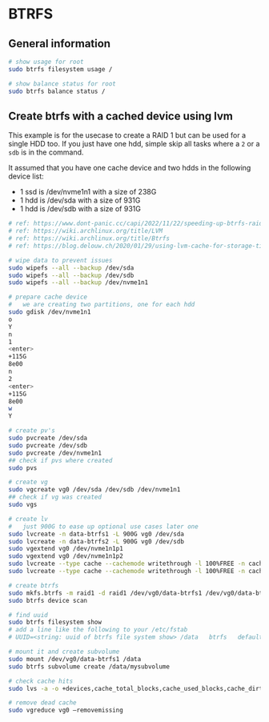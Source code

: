 # BTRFS

## General information

```bash
# show usage for root
sudo btrfs filesystem usage /

# show balance status for root
sudo btrfs balance status /
```

## Create btrfs with a cached device using lvm

This example is for the usecase to create a RAID 1 but can be used for a single HDD too.
If you just have one hdd, simple skip all tasks where a `2` or a `sdb` is in the command.

It assumed that you have one cache device and two hdds in the following device list:

* 1 ssd is /dev/nvme1n1 with a size of 238G
* 1 hdd is /dev/sda with a size of 931G
* 1 hdd is /dev/sdb with a size of 931G

```bash
# ref: https://www.dont-panic.cc/capi/2022/11/22/speeding-up-btrfs-raid1-with-lvm-cache/
# ref: https://wiki.archlinux.org/title/LVM
# ref: https://wiki.archlinux.org/title/Btrfs
# ref: https://blog.delouw.ch/2020/01/29/using-lvm-cache-for-storage-tiering/

# wipe data to prevent issues
sudo wipefs --all --backup /dev/sda
sudo wipefs --all --backup /dev/sdb
sudo wipefs --all --backup /dev/nvme1n1

# prepare cache device
#   we are creating two partitions, one for each hdd
sudo gdisk /dev/nvme1n1
o
Y
n
1
<enter>
+115G
8e00
n
2
<enter>
+115G
8e00
w
Y

# create pv's
sudo pvcreate /dev/sda
sudo pvcreate /dev/sdb
sudo pvcreate /dev/nvme1n1
## check if pvs where created
sudo pvs

# create vg
sudo vgcreate vg0 /dev/sda /dev/sdb /dev/nvme1n1
## check if vg was created
sudo vgs

# create lv
#   just 900G to ease up optional use cases later one
sudo lvcreate -n data-btrfs1 -L 900G vg0 /dev/sda
sudo lvcreate -n data-btrfs2 -L 900G vg0 /dev/sdb
sudo vgextend vg0 /dev/nvme1n1p1
sudo vgextend vg0 /dev/nvme1n1p2
sudo lvcreate --type cache --cachemode writethrough -l 100%FREE -n cache-btrfs1 vg0/data-btrfs1 /dev/nvme1n1p1
sudo lvcreate --type cache --cachemode writethrough -l 100%FREE -n cache-btrfs2 vg0/data-btrfs2 /dev/nvme1n1p2

# create btrfs
sudo mkfs.btrfs -m raid1 -d raid1 /dev/vg0/data-btrfs1 /dev/vg0/data-btrfs2
sudo btrfs device scan

# find uuid
sudo btrfs filesystem show
# add a line like the following to your /etc/fstab
# UUID=<string: uuid of btrfs file system show> /data   btrfs   defaults,noatime,compress=zstd 0 0

# mount it and create subvolume
sudo mount /dev/vg0/data-btrfs1 /data
sudo btrfs subvolume create /data/mysubvolume

# check cache hits
sudo lvs -a -o +devices,cache_total_blocks,cache_used_blocks,cache_dirty_blocks,cache_read_hits,cache_read_misses,cache_write_hits,cache_write_misses,segtype

# remove dead cache
sudo vgreduce vg0 –removemissing
```
